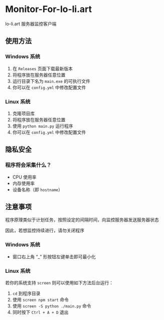# Monitor-For-lo-li.art
 lo-li.art 服务器监控客户端

## 使用方法

###  Windows 系统
1. 在 `Releases` 页面下载最新版本
2. 将程序放在服务器任意位置
3. 运行目录下名为 `main.exe` 的可执行文件
4. 你可以在 `config.yml` 中修改配置文件

### Linux 系统
1. 克隆项目库
2. 将程序放在服务器任意位置
3. 使用 `python main.py` 运行程序
4. 你可以在 `config.yml` 中修改配置文件

## 隐私安全
### 程序将会采集什么？
* CPU 使用率
* 内存使用率
* 设备名称（即 `hostname`）

## 注意事项
程序原理类似于计划任务，按照设定的间隔时间，向监控服务器发送服务器状态

因此，若想监控持续进行，请勿关闭程序

### Windows 系统
* 窗口右上角 “_” 形按钮左键单击即可最小化

### Linux 系统
若你的系统支持 `screen` 则可以使用如下方法后台运行：
1. `cd` 到程序目录
2. 使用 `screen npm start` 命令
3. 使用 `screen -S python ./main.py` 命令
4. 同时按下 `Ctrl + A + D` 退出

